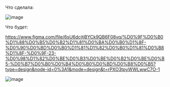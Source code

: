 
Что сделала:


![image](https://github.com/Lyluk/itogovai/assets/154012517/7410b4a8-076a-4d0b-8961-1d0125cf07a7)


Что будет:

https://www.figma.com/file/6sU6dcjtjBYCk9QB6F08vq/%D0%9F%D0%B0%D1%88%D0%B5%D0%B2%D1%81%D0%BA%D0%B0%D1%8F-%D0%90%D0%BD%D0%B0%D1%81%D1%82%D0%B0%D1%81%D0%B8%D1%8F-%D0%9F-23-%D0%98%D1%82%D0%BE%D0%B3%D0%BE%D0%B2%D0%BE%D0%B5-%D0%B7%D0%B0%D0%B4%D0%B0%D0%BD%D0%B8%D0%B5?type=design&node-id=0%3A1&mode=design&t=rPXO3tpyWWLwwC7O-1

![image](https://github.com/Lyluk/itogovai/assets/154012517/5b10f6d1-6592-4cbb-a652-9f532e196e61)

